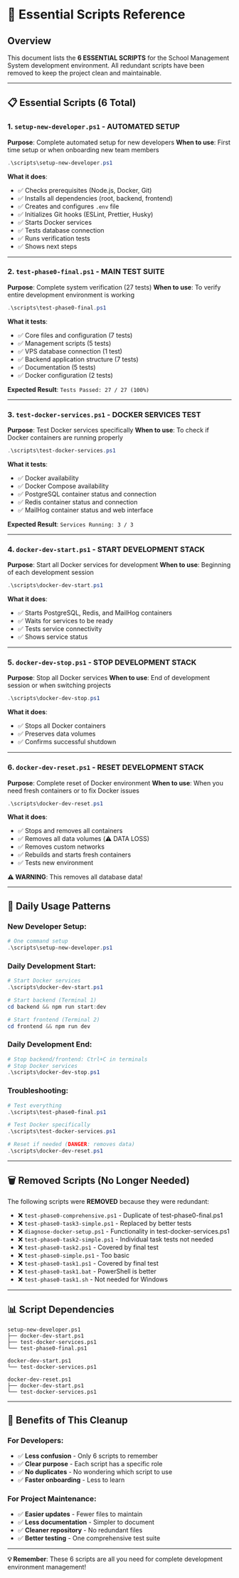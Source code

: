# 🚀 Essential Scripts Reference

## Overview

This document lists the **6 ESSENTIAL SCRIPTS** for the School Management System development environment. All redundant scripts have been removed to keep the project clean and maintainable.

---

## 📋 Essential Scripts (6 Total)

### 1. **`setup-new-developer.ps1`** - AUTOMATED SETUP

**Purpose**: Complete automated setup for new developers
**When to use**: First time setup or when onboarding new team members

```powershell
.\scripts\setup-new-developer.ps1
```

**What it does**:

- ✅ Checks prerequisites (Node.js, Docker, Git)
- ✅ Installs all dependencies (root, backend, frontend)
- ✅ Creates and configures `.env` file
- ✅ Initializes Git hooks (ESLint, Prettier, Husky)
- ✅ Starts Docker services
- ✅ Tests database connection
- ✅ Runs verification tests
- ✅ Shows next steps

---

### 2. **`test-phase0-final.ps1`** - MAIN TEST SUITE

**Purpose**: Complete system verification (27 tests)
**When to use**: To verify entire development environment is working

```powershell
.\scripts\test-phase0-final.ps1
```

**What it tests**:

- ✅ Core files and configuration (7 tests)
- ✅ Management scripts (5 tests)
- ✅ VPS database connection (1 test)
- ✅ Backend application structure (7 tests)
- ✅ Documentation (5 tests)
- ✅ Docker configuration (2 tests)

**Expected Result**: `Tests Passed: 27 / 27 (100%)`

---

### 3. **`test-docker-services.ps1`** - DOCKER SERVICES TEST

**Purpose**: Test Docker services specifically
**When to use**: To check if Docker containers are running properly

```powershell
.\scripts\test-docker-services.ps1
```

**What it tests**:

- ✅ Docker availability
- ✅ Docker Compose availability
- ✅ PostgreSQL container status and connection
- ✅ Redis container status and connection
- ✅ MailHog container status and web interface

**Expected Result**: `Services Running: 3 / 3`

---

### 4. **`docker-dev-start.ps1`** - START DEVELOPMENT STACK

**Purpose**: Start all Docker services for development
**When to use**: Beginning of each development session

```powershell
.\scripts\docker-dev-start.ps1
```

**What it does**:

- ✅ Starts PostgreSQL, Redis, and MailHog containers
- ✅ Waits for services to be ready
- ✅ Tests service connectivity
- ✅ Shows service status

---

### 5. **`docker-dev-stop.ps1`** - STOP DEVELOPMENT STACK

**Purpose**: Stop all Docker services
**When to use**: End of development session or when switching projects

```powershell
.\scripts\docker-dev-stop.ps1
```

**What it does**:

- ✅ Stops all Docker containers
- ✅ Preserves data volumes
- ✅ Confirms successful shutdown

---

### 6. **`docker-dev-reset.ps1`** - RESET DEVELOPMENT STACK

**Purpose**: Complete reset of Docker environment
**When to use**: When you need fresh containers or to fix Docker issues

```powershell
.\scripts\docker-dev-reset.ps1
```

**What it does**:

- ✅ Stops and removes all containers
- ✅ Removes all data volumes (⚠️ DATA LOSS)
- ✅ Removes custom networks
- ✅ Rebuilds and starts fresh containers
- ✅ Tests new environment

**⚠️ WARNING**: This removes all database data!

---

## 🎯 Daily Usage Patterns

### **New Developer Setup**:

```powershell
# One command setup
.\scripts\setup-new-developer.ps1
```

### **Daily Development Start**:

```powershell
# Start Docker services
.\scripts\docker-dev-start.ps1

# Start backend (Terminal 1)
cd backend && npm run start:dev

# Start frontend (Terminal 2)
cd frontend && npm run dev
```

### **Daily Development End**:

```powershell
# Stop backend/frontend: Ctrl+C in terminals
# Stop Docker services
.\scripts\docker-dev-stop.ps1
```

### **Troubleshooting**:

```powershell
# Test everything
.\scripts\test-phase0-final.ps1

# Test Docker specifically
.\scripts\test-docker-services.ps1

# Reset if needed (DANGER: removes data)
.\scripts\docker-dev-reset.ps1
```

---

## 🗑️ Removed Scripts (No Longer Needed)

The following scripts were **REMOVED** because they were redundant:

- ❌ `test-phase0-comprehensive.ps1` - Duplicate of test-phase0-final.ps1
- ❌ `test-phase0-task3-simple.ps1` - Replaced by better tests
- ❌ `diagnose-docker-setup.ps1` - Functionality in test-docker-services.ps1
- ❌ `test-phase0-task2-simple.ps1` - Individual task tests not needed
- ❌ `test-phase0-task2.ps1` - Covered by final test
- ❌ `test-phase0-simple.ps1` - Too basic
- ❌ `test-phase0-task1.ps1` - Covered by final test
- ❌ `test-phase0-task1.bat` - PowerShell is better
- ❌ `test-phase0-task1.sh` - Not needed for Windows

---

## 📊 Script Dependencies

```
setup-new-developer.ps1
├── docker-dev-start.ps1
├── test-docker-services.ps1
└── test-phase0-final.ps1

docker-dev-start.ps1
└── test-docker-services.ps1

docker-dev-reset.ps1
├── docker-dev-start.ps1
└── test-docker-services.ps1
```

---

## 🎉 Benefits of This Cleanup

### **For Developers**:

- ✅ **Less confusion** - Only 6 scripts to remember
- ✅ **Clear purpose** - Each script has a specific role
- ✅ **No duplicates** - No wondering which script to use
- ✅ **Faster onboarding** - Less to learn

### **For Project Maintenance**:

- ✅ **Easier updates** - Fewer files to maintain
- ✅ **Less documentation** - Simpler to document
- ✅ **Cleaner repository** - No redundant files
- ✅ **Better testing** - One comprehensive test suite

---

**💡 Remember**: These 6 scripts are all you need for complete development environment management!
